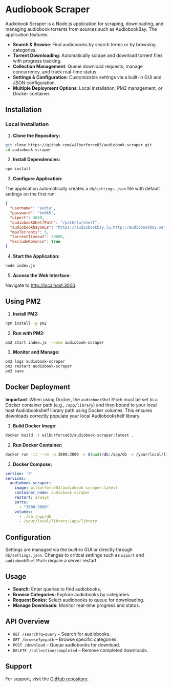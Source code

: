 # Audiobook Scraper

Audiobook Scraper is a Node.js application for scraping, downloading, and managing audiobook torrents from sources such as AudiobookBay. The application features:

- **Search & Browse**: Find audiobooks by search terms or by browsing categories.
- **Torrent Downloading**: Automatically scrape and download torrent files with progress tracking.
- **Collection Management**: Queue download requests, manage concurrency, and track real-time status.
- **Settings & Configuration**: Customizable settings via a built-in GUI and JSON configuration.
- **Multiple Deployment Options**: Local installation, PM2 management, or Docker container.

## Installation

### Local Installation

1. **Clone the Repository:**

```bash
git clone https://github.com/wilburforce83/audiobook-scraper.git
cd audiobook-scraper
```

2. **Install Dependencies:**

```bash
npm install
```

3. **Configure Application:**

The application automatically creates a `db/settings.json` file with default settings on the first run:

```json
{
  "username": "audio",
  "password": "bo0k5",
  "uiport": 3000,
  "audiobookShelfPath": "/path/to/shelf",
  "audiobookbayURLs": "https://audiobookbay.lu,http://audiobookbay.se",
  "maxTorrents": 5,
  "torrentTimeout": 30000,
  "excludeRomance": true
}
```

4. **Start the Application:**

```bash
node index.js
```

5. **Access the Web Interface:**

Navigate to [http://localhost:3000](http://localhost:3000).

## Using PM2

1. **Install PM2:**

```bash
npm install -g pm2
```

2. **Run with PM2:**

```bash
pm2 start index.js --name audiobook-scraper
```

3. **Monitor and Manage:**

```bash
pm2 logs audiobook-scraper
pm2 restart audiobook-scraper
pm2 save
```

## Docker Deployment

**Important**: When using Docker, the `audiobookShelfPath` must be set to a Docker container path (e.g., `/app/library`) and then bound to your local host Audiobookshelf library path using Docker volumes. This ensures downloads correctly populate your local Audiobookshelf library.

1. **Build Docker Image:**

```bash
docker build -t wilburforce83/audiobook-scraper:latest .
```

2. **Run Docker Container:**

```bash
docker run -it --rm -p 3000:3000 -v $(pwd)/db:/app/db -v /your/local/library:/app/library wilburforce83/audiobook-scraper:latest
```

3. **Docker Compose:**

```yaml
version: '3'
services:
  audiobook-scraper:
    image: wilburforce83/audiobook-scraper:latest
    container_name: audiobook-scraper
    restart: always
    ports:
      - "3000:3000"
    volumes:
      - ./db:/app/db
      - /your/local/library:/app/library
```

## Configuration

Settings are managed via the built-in GUI or directly through `db/settings.json`. Changes to critical settings such as `uiport` and `audiobookShelfPath` require a server restart.

## Usage

- **Search:** Enter queries to find audiobooks.
- **Browse Categories:** Explore audiobooks by categories.
- **Request Books:** Select audiobooks to queue for downloading.
- **Manage Downloads:** Monitor real-time progress and status.

## API Overview

- `GET /search?q=query` – Search for audiobooks.
- `GET /browse?p=path` – Browse specific categories.
- `POST /download` – Queue audiobooks for download.
- `DELETE /collection/completed` – Remove completed downloads.

## Support

For support, visit the [GitHub repository](https://github.com/wilburforce83/audiobook-scraper).

